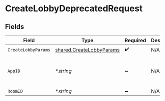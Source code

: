 # CreateLobbyDeprecatedRequest


## Fields

| Field                                                                | Type                                                                 | Required                                                             | Description                                                          | Example                                                              |
| -------------------------------------------------------------------- | -------------------------------------------------------------------- | -------------------------------------------------------------------- | -------------------------------------------------------------------- | -------------------------------------------------------------------- |
| `CreateLobbyParams`                                                  | [shared.CreateLobbyParams](../../models/shared/createlobbyparams.md) | :heavy_check_mark:                                                   | N/A                                                                  |                                                                      |
| `AppID`                                                              | **string*                                                            | :heavy_minus_sign:                                                   | N/A                                                                  | app-af469a92-5b45-4565-b3c4-b79878de67d2                             |
| `RoomID`                                                             | **string*                                                            | :heavy_minus_sign:                                                   | N/A                                                                  | 2swovpy1fnunu                                                        |
